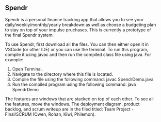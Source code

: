 ## Spendr
Spendr is a personal finance tracking app that allows you to see your daily/weekly/monthly/yearly breakdown as well as choose a budgeting plan to stay on top of your impulse pruchases. This is currently a prototype of the final Spendr system.

To use Spendr, first download all the files. You can then either open it in VSCode (or other IDE) or you can use the terminal. To run this program, compile it using javac and then run the compiled class file using java.
 For example:
 1. Open Terminal.
 2. Navigate to the directory where this file is located.
 3. Compile the file using the following command:
    javac SpendrDemo.java
 4. Run the compiled program using the following command:
    java SpendrDemo

The features are windows that are stacked on top of each other. To see all the features, move the windows. The deployment diagram, product backlog, and scrum writeup are in the filed titled: Team Project - Final/SCRUM (Owen, Rohan, Kiwi, Philemon).